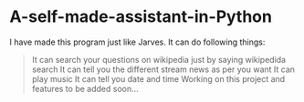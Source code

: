 # A-self-made-assistant-in-Python
I have made this program just like Jarves. It can do following things:
>It can search your questions on wikipedia just by saying wikipedida search
>It can tell you the different stream news as per you want
>It can play music
>It can tell you date and time
Working on this project and features to be added soon...
